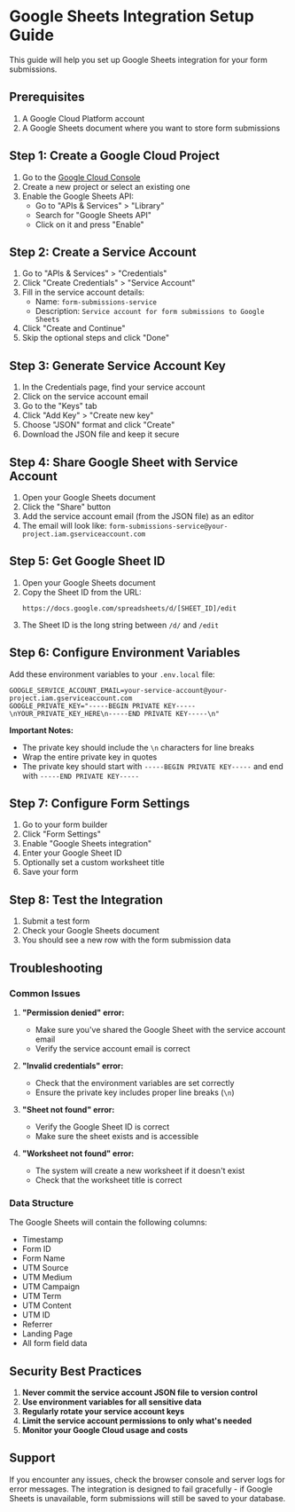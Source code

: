 # Google Sheets Integration Setup Guide

This guide will help you set up Google Sheets integration for your form submissions.

## Prerequisites

1. A Google Cloud Platform account
2. A Google Sheets document where you want to store form submissions

## Step 1: Create a Google Cloud Project

1. Go to the [Google Cloud Console](https://console.cloud.google.com/)
2. Create a new project or select an existing one
3. Enable the Google Sheets API:
   - Go to "APIs & Services" > "Library"
   - Search for "Google Sheets API"
   - Click on it and press "Enable"

## Step 2: Create a Service Account

1. Go to "APIs & Services" > "Credentials"
2. Click "Create Credentials" > "Service Account"
3. Fill in the service account details:
   - Name: `form-submissions-service`
   - Description: `Service account for form submissions to Google Sheets`
4. Click "Create and Continue"
5. Skip the optional steps and click "Done"

## Step 3: Generate Service Account Key

1. In the Credentials page, find your service account
2. Click on the service account email
3. Go to the "Keys" tab
4. Click "Add Key" > "Create new key"
5. Choose "JSON" format and click "Create"
6. Download the JSON file and keep it secure

## Step 4: Share Google Sheet with Service Account

1. Open your Google Sheets document
2. Click the "Share" button
3. Add the service account email (from the JSON file) as an editor
4. The email will look like: `form-submissions-service@your-project.iam.gserviceaccount.com`

## Step 5: Get Google Sheet ID

1. Open your Google Sheets document
2. Copy the Sheet ID from the URL:
   ```
   https://docs.google.com/spreadsheets/d/[SHEET_ID]/edit
   ```
3. The Sheet ID is the long string between `/d/` and `/edit`

## Step 6: Configure Environment Variables

Add these environment variables to your `.env.local` file:

```env
GOOGLE_SERVICE_ACCOUNT_EMAIL=your-service-account@your-project.iam.gserviceaccount.com
GOOGLE_PRIVATE_KEY="-----BEGIN PRIVATE KEY-----\nYOUR_PRIVATE_KEY_HERE\n-----END PRIVATE KEY-----\n"
```

**Important Notes:**
- The private key should include the `\n` characters for line breaks
- Wrap the entire private key in quotes
- The private key should start with `-----BEGIN PRIVATE KEY-----` and end with `-----END PRIVATE KEY-----`

## Step 7: Configure Form Settings

1. Go to your form builder
2. Click "Form Settings"
3. Enable "Google Sheets integration"
4. Enter your Google Sheet ID
5. Optionally set a custom worksheet title
6. Save your form

## Step 8: Test the Integration

1. Submit a test form
2. Check your Google Sheets document
3. You should see a new row with the form submission data

## Troubleshooting

### Common Issues

1. **"Permission denied" error:**
   - Make sure you've shared the Google Sheet with the service account email
   - Verify the service account email is correct

2. **"Invalid credentials" error:**
   - Check that the environment variables are set correctly
   - Ensure the private key includes proper line breaks (`\n`)

3. **"Sheet not found" error:**
   - Verify the Google Sheet ID is correct
   - Make sure the sheet exists and is accessible

4. **"Worksheet not found" error:**
   - The system will create a new worksheet if it doesn't exist
   - Check that the worksheet title is correct

### Data Structure

The Google Sheets will contain the following columns:
- Timestamp
- Form ID
- Form Name
- UTM Source
- UTM Medium
- UTM Campaign
- UTM Term
- UTM Content
- UTM ID
- Referrer
- Landing Page
- All form field data

## Security Best Practices

1. **Never commit the service account JSON file to version control**
2. **Use environment variables for all sensitive data**
3. **Regularly rotate your service account keys**
4. **Limit the service account permissions to only what's needed**
5. **Monitor your Google Cloud usage and costs**

## Support

If you encounter any issues, check the browser console and server logs for error messages. The integration is designed to fail gracefully - if Google Sheets is unavailable, form submissions will still be saved to your database.
